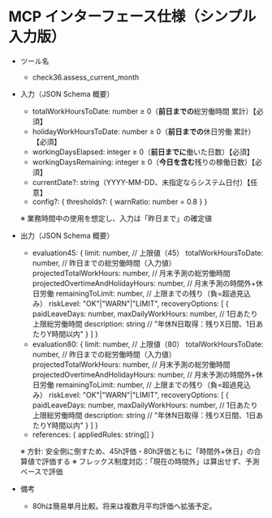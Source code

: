 # MCP インターフェース仕様（シンプル入力版）

- ツール名
  - check36.assess_current_month

- 入力（JSON Schema 概要）
  - totalWorkHoursToDate: number ≥ 0（**前日までの**総労働時間 累計）【必須】
  - holidayWorkHoursToDate: number ≥ 0（**前日までの**休日労働 累計）【必須】
  - workingDaysElapsed: integer ≥ 0（**前日までに**働いた日数）【必須】
  - workingDaysRemaining: integer ≥ 0（**今日を含む**残りの稼働日数）【必須】
  - currentDate?: string（YYYY-MM-DD、未指定ならシステム日付）【任意】
  - config?: {
      thresholds?: { warnRatio: number = 0.8 }
    }
  
  ※ 業務時間中の使用を想定し、入力は「昨日まで」の確定値

- 出力（JSON Schema 概要）
  - evaluation45: {
      limit: number,                      // 上限値（45）
      totalWorkHoursToDate: number,       // 昨日までの総労働時間（入力値）
      projectedTotalWorkHours: number,    // 月末予測の総労働時間
      projectedOvertimeAndHolidayHours: number, // 月末予測の時間外+休日労働
      remainingToLimit: number,           // 上限までの残り（負=超過見込み）
      riskLevel: "OK"|"WARN"|"LIMIT",
      recoveryOptions: [
        {
          paidLeaveDays: number,
          maxDailyWorkHours: number,      // 1日あたり上限総労働時間
          description: string             // "年休N日取得：残りX日間、1日あたりY時間以内"
        }
      ]
    }
  - evaluation80: {
      limit: number,                      // 上限値（80）
      totalWorkHoursToDate: number,       // 昨日までの総労働時間（入力値）
      projectedTotalWorkHours: number,    // 月末予測の総労働時間
      projectedOvertimeAndHolidayHours: number, // 月末予測の時間外+休日労働
      remainingToLimit: number,           // 上限までの残り（負=超過見込み）
      riskLevel: "OK"|"WARN"|"LIMIT",
      recoveryOptions: [
        {
          paidLeaveDays: number,
          maxDailyWorkHours: number,      // 1日あたり上限総労働時間
          description: string             // "年休N日取得：残りX日間、1日あたりY時間以内"
        }
      ]
    }
  - references: { appliedRules: string[] }
  
  ※ 方針: 安全側に倒すため、45h評価・80h評価ともに「時間外+休日」の合算値で評価する
  ※ フレックス制度対応：「現在の時間外」は算出せず、予測ベースで評価

- 備考
  - 80hは簡易単月比較。将来は複数月平均評価へ拡張予定。
